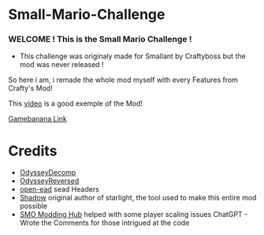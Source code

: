 # Small-Mario-Challenge

### WELCOME ! This is the Small Mario Challenge !

- This challenge was originaly made for Smallant by Craftyboss but the mod was never released !

So here i am, i remade the whole mod myself with every Features from Crafty's Mod!


This [video](https://youtu.be/3t7oWX5d9nI?si=4jGGOO6qV7G5XEaf) is a good exemple of the Mod!

[Gamebanana Link](https://gamebanana.com/mods/602667)

# Credits
- [OdysseyDecomp](https://github.com/shibbo/OdysseyDecomp)
- [OdysseyReversed](https://github.com/shibbo/OdysseyReversed)
- [open-ead](https://github.com/open-ead/sead) sead Headers
- [Shadow](https://github.com/shadowninja108) original author of starlight, the tool used to make this entire mod possible
- [SMO Modding Hub](https://discord.gg/7Ss5ucKmk5) helped with some player scaling issues
ChatGPT - Wrote the Comments for those intrigued at the code
